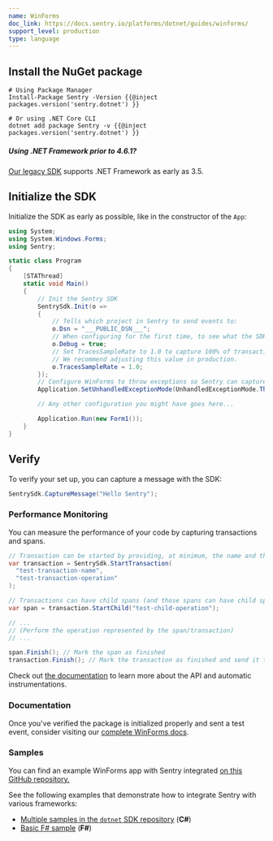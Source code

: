 ```yaml
---
name: WinForms
doc_link: https://docs.sentry.io/platforms/dotnet/guides/winforms/
support_level: production
type: language
---
```


## Install the NuGet package

```shell
# Using Package Manager
Install-Package Sentry -Version {{@inject packages.version('sentry.dotnet') }}

# Or using .NET Core CLI
dotnet add package Sentry -v {{@inject packages.version('sentry.dotnet') }}
```

<div class="alert alert-info" role="alert"><h5 class="no_toc">Using .NET Framework prior to 4.6.1?</h5>
    <div class="alert-body content-flush-bottom">
        <a href="/platforms/dotnet/legacy-sdk/">Our legacy SDK</a> supports .NET Framework as early as 3.5.
    </div>
</div>

## Initialize the SDK

Initialize the SDK as early as possible, like in the constructor of the `App`:

```csharp
using System;
using System.Windows.Forms;
using Sentry;

static class Program
{
    [STAThread]
    static void Main()
    {
        // Init the Sentry SDK
        SentrySdk.Init(o =>
        {
            // Tells which project in Sentry to send events to:
            o.Dsn = "___PUBLIC_DSN___";
            // When configuring for the first time, to see what the SDK is doing:
            o.Debug = true;
            // Set TracesSampleRate to 1.0 to capture 100% of transactions for performance monitoring.
            // We recommend adjusting this value in production.
            o.TracesSampleRate = 1.0;
        });
        // Configure WinForms to throw exceptions so Sentry can capture them.
        Application.SetUnhandledExceptionMode(UnhandledExceptionMode.ThrowException);

        // Any other configuration you might have goes here...

        Application.Run(new Form1());
    }
}
```

## Verify

To verify your set up, you can capture a message with the SDK:

```csharp
SentrySdk.CaptureMessage("Hello Sentry");
```

### Performance Monitoring

You can measure the performance of your code by capturing transactions and spans.

```csharp
// Transaction can be started by providing, at minimum, the name and the operation
var transaction = SentrySdk.StartTransaction(
  "test-transaction-name",
  "test-transaction-operation"
);

// Transactions can have child spans (and those spans can have child spans as well)
var span = transaction.StartChild("test-child-operation");

// ...
// (Perform the operation represented by the span/transaction)
// ...

span.Finish(); // Mark the span as finished
transaction.Finish(); // Mark the transaction as finished and send it to Sentry
```

Check out [the documentation](https://docs.sentry.io/platforms/dotnet/performance/instrumentation/) to learn more about the API and automatic instrumentations.

### Documentation

Once you've verified the package is initialized properly and sent a test event, consider visiting our [complete WinForms docs](https://docs.sentry.io/platforms/dotnet/guides/winforms/).

### Samples

You can find an example WinForms app with Sentry integrated [on this GitHub repository.](https://github.com/getsentry/examples/tree/master/dotnet/WindowsFormsCSharp)

See the following examples that demonstrate how to integrate Sentry with various frameworks:

- [Multiple samples in the `dotnet` SDK repository](https://github.com/getsentry/sentry-dotnet/tree/main/samples) (**C#**)
- [Basic F# sample](https://github.com/sentry-demos/fsharp) (**F#**)
